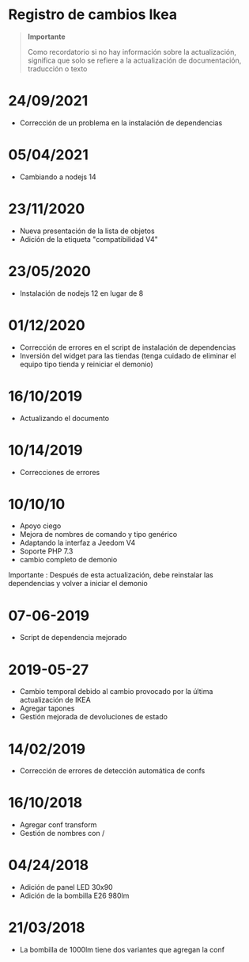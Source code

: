 # Registro de cambios Ikea

>**Importante**
>
>Como recordatorio si no hay información sobre la actualización, significa que solo se refiere a la actualización de documentación, traducción o texto

# 24/09/2021

- Corrección de un problema en la instalación de dependencias

# 05/04/2021

- Cambiando a nodejs 14

# 23/11/2020

- Nueva presentación de la lista de objetos
- Adición de la etiqueta "compatibilidad V4"

# 23/05/2020

- Instalación de nodejs 12 en lugar de 8

# 01/12/2020

- Corrección de errores en el script de instalación de dependencias
- Inversión del widget para las tiendas (tenga cuidado de eliminar el equipo tipo tienda y reiniciar el demonio)

# 16/10/2019

- Actualizando el documento

# 10/14/2019

- Correcciones de errores

# 10/10/10

- Apoyo ciego
- Mejora de nombres de comando y tipo genérico
- Adaptando la interfaz a Jeedom V4
- Soporte PHP 7.3
- cambio completo de demonio

Importante : Después de esta actualización, debe reinstalar las dependencias y volver a iniciar el demonio

# 07-06-2019

- Script de dependencia mejorado

# 2019-05-27

- Cambio temporal debido al cambio provocado por la última actualización de IKEA
- Agregar tapones
- Gestión mejorada de devoluciones de estado

# 14/02/2019

- Corrección de errores de detección automática de confs

# 16/10/2018
- Agregar conf transform
- Gestión de nombres con /

# 04/24/2018

- Adición de panel LED 30x90
- Adición de la bombilla E26 980lm

# 21/03/2018

- La bombilla de 1000lm tiene dos variantes que agregan la conf
